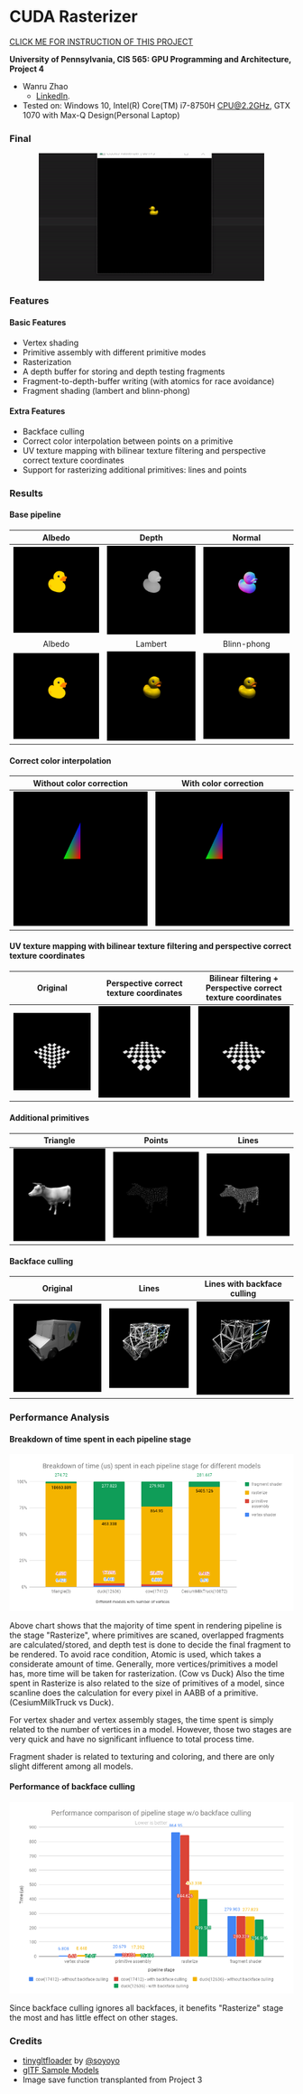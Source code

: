 CUDA Rasterizer
===============

[CLICK ME FOR INSTRUCTION OF THIS PROJECT](./INSTRUCTION.md)

**University of Pennsylvania, CIS 565: GPU Programming and Architecture, Project 4**

* Wanru Zhao
  * [LinkedIn](www.linkedin.com/in/wanru-zhao).
* Tested on: Windows 10, Intel(R) Core(TM) i7-8750H CPU@2.2GHz, GTX 1070 with Max-Q Design(Personal Laptop)

### Final
<p align="middle">
  <img src="imgs/duck2.gif" width="400" />
</p>

### Features
#### Basic Features
- Vertex shading
- Primitive assembly with different primitive modes
- Rasterization
- A depth buffer for storing and depth testing fragments
- Fragment-to-depth-buffer writing (with atomics for race avoidance)
- Fragment shading (lambert and blinn-phong)
#### Extra Features
- Backface culling
- Correct color interpolation between points on a primitive
- UV texture mapping with bilinear texture filtering and perspective correct texture coordinates
- Support for rasterizing additional primitives: lines and points

### Results
#### Base pipeline
Albedo | Depth | Normal
:--:|:--:|:--:
![](imgs/duck.2018-10-16_19-55-39z.png) | ![](imgs/duck.2018-10-16_19-51-15z.png) | ![](imgs/duck.2018-10-16_19-53-56z.png)
Albedo | Lambert | Blinn-phong
![](imgs/duck.2018-10-16_19-55-39z.png) | ![](imgs/duck.2018-10-16_19-57-41z.png) | ![](imgs/duck.2018-10-16_19-58-45z.png)

#### Correct color interpolation
Without color correction | With color correction
:--:|:--:
![](imgs/triangle.2018-10-16_21-18-00z.png) | ![](imgs/triangle.2018-10-16_21-17-39z.png) 

#### UV texture mapping with bilinear texture filtering and perspective correct texture coordinates
Original | Perspective correct texture coordinates | Bilinear filtering + Perspective correct texture coordinates
:--:|:--:|:--:
![](imgs/checkerboard.2018-10-16_20-20-45z.png) | ![](imgs/checkerboard.2018-10-16_20-21-27z.png) | ![](imgs/checkerboard.2018-10-16_20-22-12z.png)

#### Additional primitives
Triangle | Points | Lines
:--:|:--:|:--:
![](imgs/cow.2018-10-16_20-04-43z.png) | ![](imgs/cow.2018-10-16_20-09-45z.png) | ![](imgs/cow.2018-10-16_20-12-06z.png)

#### Backface culling
Original | Lines | Lines with backface culling
:--:|:--:|:--:
![](imgs/CesiumMilkTruck.2018-10-16_20-00-56z.png) | ![](imgs/CesiumMilkTruck.2018-10-16_20-18-27z.png) | ![](imgs/CesiumMilkTruck.2018-10-16_20-19-08z.png)

### Performance Analysis
#### Breakdown of time spent in each pipeline stage
<p align="middle">
  <img src="imgs/Breakdown.png" width="600" />
</p>

Above chart shows that the majority of time spent in rendering pipeline is the stage "Rasterize", where primitives are scaned, overlapped fragments are calculated/stored, and depth test is done to decide the final fragment to be rendered. To avoid race condition, Atomic is used, which takes a considerate amount of time. Generally, more vertices/primitives a model has, more time will be taken for rasterization. (Cow vs Duck) Also the time spent in Rasterize is also related to the size of primitives of a model, since scanline does the calculation for every pixel in AABB of a primitive. (CesiumMilkTruck vs Duck).

For vertex shader and vertex assembly stages, the time spent is simply related to the number of vertices in a model. However, those two stages are very quick and have no significant influence to total process time.

Fragment shader is related to texturing and coloring, and there are only slight different among all models.

#### Performance of backface culling
<p align="middle">
  <img src="imgs/Performance.png" width="600" />
</p>

Since backface culling ignores all backfaces, it benefits "Rasterize" stage the most and has little effect on other stages.

### Credits

* [tinygltfloader](https://github.com/syoyo/tinygltfloader) by [@soyoyo](https://github.com/syoyo)
* [glTF Sample Models](https://github.com/KhronosGroup/glTF/blob/master/sampleModels/README.md)
* Image save function transplanted from Project 3
